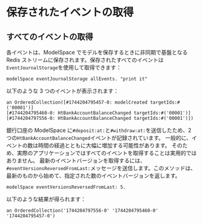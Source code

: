 # 保存されたイベントの取得

## すべてのイベントの取得

各イベントは、ModelSpace でモデルを保存するときに非同期で基盤となる Redis ストリームに保存されます。保存されたすべてのイベントは`EventJournalStorage`を使用して取得できます：

```Smalltalk
modelSpace eventJournalStorage allEvents. "print it"
```

以下のような 3 つのイベントが表示されます：

```
an OrderedCollection([#1744204795457-0: modelCreated targetIds:#('00001')]
[#1744204795460-0: HtBankAccountBalanceChanged targetIds:#('00001')]
[#1744204797556-0: HtBankAccountBalanceChanged targetIds:#('00001')])
```

銀行口座の ModelSpace に`#deposit:at:`と`#withdraw:at:`を送信したため、2 つの`HtBankAccountBalanceChanged`イベントが記録されています。
一般的に、イベントの数は時間の経過とともに大幅に増加する可能性があります。
そのため、実際のアプリケーションではすべてのイベントを取得することは実用的ではありません。
最新のイベントバージョンを取得するには、`#eventVersionsReversedFromLast:`メッセージを送信します。このメソッドは、最新のものから始めて、指定された数のイベントバージョンを返します。

```Smalltalk
modelSpace eventVersionsReversedFromLast: 5.
```

以下のような結果が得られます：

```
an OrderedCollection('1744204797556-0' '1744204795460-0' '1744204795457-0')
```
